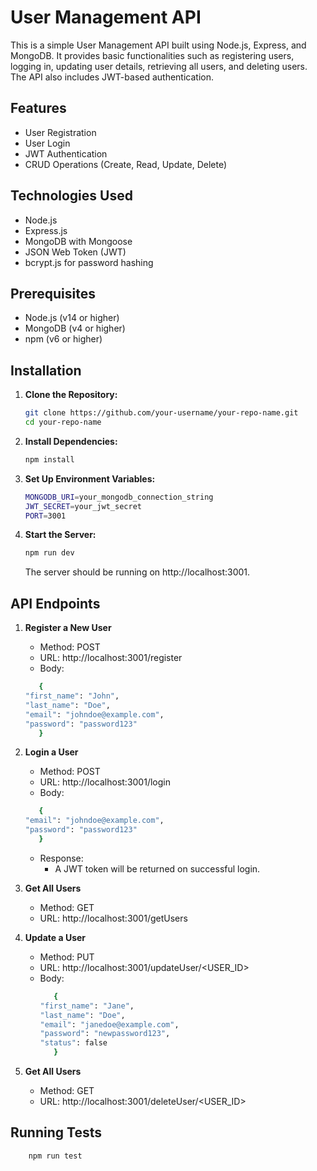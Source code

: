 # User Management API

This is a simple User Management API built using Node.js, Express, and MongoDB. It provides basic functionalities such as registering users, logging in, updating user details, retrieving all users, and deleting users. The API also includes JWT-based authentication.

## Features

- User Registration
- User Login
- JWT Authentication
- CRUD Operations (Create, Read, Update, Delete)

## Technologies Used

- Node.js
- Express.js
- MongoDB with Mongoose
- JSON Web Token (JWT)
- bcrypt.js for password hashing

## Prerequisites

- Node.js (v14 or higher)
- MongoDB (v4 or higher)
- npm (v6 or higher)

## Installation

1. **Clone the Repository:**

   ```bash
   git clone https://github.com/your-username/your-repo-name.git
   cd your-repo-name
   ```

2. **Install Dependencies:**
   ```bash
   npm install
   ```
3. **Set Up Environment Variables:**
   ```bash
   MONGODB_URI=your_mongodb_connection_string
   JWT_SECRET=your_jwt_secret
   PORT=3001
   ```
4. **Start the Server:**
   ```bash
   npm run dev
   ```
   The server should be running on http://localhost:3001.

## API Endpoints

1. **Register a New User**

   - Method: POST
   - URL: http://localhost:3001/register
   - Body:

   ```bash
      {
   "first_name": "John",
   "last_name": "Doe",
   "email": "johndoe@example.com",
   "password": "password123"
      }
   ```

2. **Login a User**

   - Method: POST
   - URL: http://localhost:3001/login
   - Body:

   ```bash
      {
   "email": "johndoe@example.com",
   "password": "password123"
      }
   ```

   - Response:
     - A JWT token will be returned on successful login.

3. **Get All Users**

   - Method: GET
   - URL: http://localhost:3001/getUsers

4. **Update a User**

   - Method: PUT
   - URL: http://localhost:3001/updateUser/<USER_ID>
   - Body:
     ```bash
        {
     "first_name": "Jane",
     "last_name": "Doe",
     "email": "janedoe@example.com",
     "password": "newpassword123",
     "status": false
        }
     ```

5. **Get All Users**

   - Method: GET
   - URL: http://localhost:3001/deleteUser/<USER_ID>

## Running Tests

```bash
    npm run test
```

